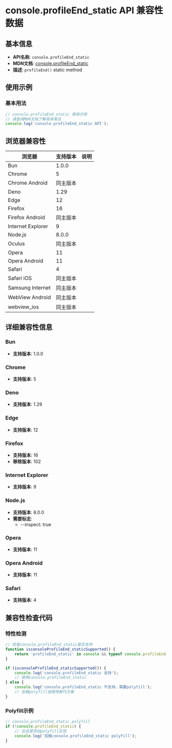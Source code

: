 # console.profileEnd_static API 兼容性数据

## 基本信息

- **API名称**: `console.profileEnd_static`
- **MDN文档**: [console.profileEnd_static](https://developer.mozilla.org/docs/Web/API/console/profileEnd_static)
- **描述**: `profileEnd()` static method

## 使用示例

### 基本用法

```javascript
// console.profileEnd_static 使用示例
// 请查阅MDN文档了解具体用法
console.log('console.profileEnd_static API');
```

## 浏览器兼容性

| 浏览器 | 支持版本 | 说明 |
|--------|----------|------|
| Bun | 1.0.0 |  |
| Chrome | 5 |  |
| Chrome Android | 同主版本 |  |
| Deno | 1.29 |  |
| Edge | 12 |  |
| Firefox | 16 |  |
| Firefox Android | 同主版本 |  |
| Internet Explorer | 9 |  |
| Node.js | 8.0.0 |  |
| Oculus | 同主版本 |  |
| Opera | 11 |  |
| Opera Android | 11 |  |
| Safari | 4 |  |
| Safari iOS | 同主版本 |  |
| Samsung Internet | 同主版本 |  |
| WebView Android | 同主版本 |  |
| webview_ios | 同主版本 |  |

## 详细兼容性信息

### Bun

- **支持版本**: 1.0.0

### Chrome

- **支持版本**: 5

### Deno

- **支持版本**: 1.29

### Edge

- **支持版本**: 12

### Firefox

- **支持版本**: 16
- **移除版本**: 102

### Internet Explorer

- **支持版本**: 9

### Node.js

- **支持版本**: 8.0.0
- **需要标志**: 
  - --inspect: true

### Opera

- **支持版本**: 11

### Opera Android

- **支持版本**: 11

### Safari

- **支持版本**: 4

## 兼容性检查代码

### 特性检测

```javascript
// 检查console.profileEnd_static是否支持
function isconsoleProfileEnd_staticSupported() {
    return 'profileEnd_static' in console && typeof console.profileEnd_static === 'function';
}

if (isconsoleProfileEnd_staticSupported()) {
    console.log('console.profileEnd_static 支持');
    // 使用console.profileEnd_static
} else {
    console.log('console.profileEnd_static 不支持，需要polyfill');
    // 加载polyfill或使用替代方案
}
```

### Polyfill示例

```javascript
// console.profileEnd_static polyfill
if (!console.profileEnd_static) {
    // 在这里添加polyfill实现
    console.log('加载console.profileEnd_static polyfill');
}
```

